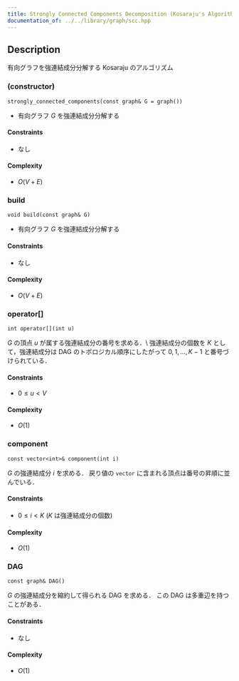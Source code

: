 ```yaml
---
title: Strongly Connected Components Decomposition (Kosaraju's Algorithm)
documentation_of: ../../library/graph/scc.hpp
---
```


## Description
有向グラフを強連結成分分解する Kosaraju のアルゴリズム

### (constructor)
```
strongly_connected_components(const graph& G = graph())
```
- 有向グラフ $G$ を強連結成分分解する

#### Constraints
- なし

#### Complexity
- $O(V+E)$

### build
```
void build(const graph& G)
```
- 有向グラフ $G$ を強連結成分分解する

#### Constraints
- なし

#### Complexity
- $O(V+E)$

### operator[]
```
int operator[](int u)
```
$G$ の頂点 $u$ が属する強連結成分の番号を求める．\\
強連結成分の個数を $K$ として，強連結成分は DAG のトポロジカル順序にしたがって $0,1,\ldots,K-1$ と番号づけられている．

#### Constraints
- $0\le u\lt V$

#### Complexity
- $O(1)$

### component
```
const vector<int>& component(int i)
```
$G$ の強連結成分 $i$ を求める．
戻り値の ``vector`` に含まれる頂点は番号の昇順に並んでいる．

#### Constraints
- $0\le i\lt K$ ($K$ は強連結成分の個数)

#### Complexity
- $O(1)$

### DAG
```
const graph& DAG()
```
$G$ の強連結成分を縮約して得られる DAG を求める．
この DAG は多重辺を持つことがある．

#### Constraints
- なし

#### Complexity
- $O(1)$
